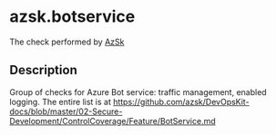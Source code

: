 # azsk.botservice

The check performed by [AzSk](https://azsk.azurewebsites.net/)

## Description

Group of checks for Azure Bot service: traffic management, enabled logging. The entire list is at https://github.com/azsk/DevOpsKit-docs/blob/master/02-Secure-Development/ControlCoverage/Feature/BotService.md
